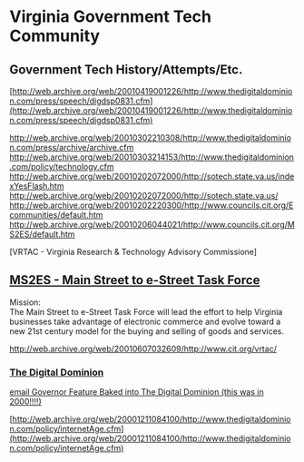 # Virginia Government Tech Community  

## Government Tech History/Attempts/Etc.  

[http://web.archive.org/web/20010419001226/http://www.thedigitaldominion.com/press/speech/digdsp0831.cfm](http://web.archive.org/web/20010419001226/http://www.thedigitaldominion.com/press/speech/digdsp0831.cfm)  

http://web.archive.org/web/20010302210308/http://www.thedigitaldominion.com/press/archive/archive.cfm
http://web.archive.org/web/20010303214153/http://www.thedigitaldominion.com/policy/technology.cfm
http://web.archive.org/web/20010202072000/http://sotech.state.va.us/indexYesFlash.htm
http://web.archive.org/web/20010202072000/http://sotech.state.va.us/
http://web.archive.org/web/20010202220300/http://www.councils.cit.org/Ecommunities/default.htm
http://web.archive.org/web/20010206044021/http://www.councils.cit.org/MS2ES/default.htm

[VRTAC - Virginia Research & Technology Advisory Commissione]

## [MS2ES - Main Street to e-Street Task Force](http://web.archive.org/web/20010206044021/http://www.councils.cit.org/MS2ES/default.htm)  
Mission:  
The Main Street to e-Street Task Force will lead the effort to help Virginia businesses take advantage of electronic commerce and evolve toward a new 21st century model for the buying and selling of goods and services.  


http://web.archive.org/web/20010607032609/http://www.cit.org/vrtac/



### [The Digital Dominion](http://web.archive.org/web/20001109175100/http://www.thedigitaldominion.com/)  
[email Governor Feature Baked into The Digital Dominion (this was in 2000!!!!)](http://web.archive.org/web/20001018052135/http://www.thedigitaldominion.com/govmail.cfm)  

[http://web.archive.org/web/20001211084100/http://www.thedigitaldominion.com/policy/internetAge.cfm](http://web.archive.org/web/20001211084100/http://www.thedigitaldominion.com/policy/internetAge.cfm)  



